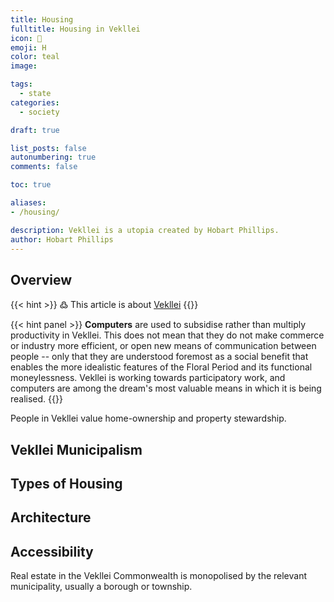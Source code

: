 ```yaml
---
title: Housing
fulltitle: Housing in Vekllei
icon: 🏡
emoji: H
color: teal
image: 

tags: 
  - state
categories:
  - society

draft: true

list_posts: false
autonumbering: true
comments: false

toc: true

aliases:
- /housing/

description: Vekllei is a utopia created by Hobart Phillips.
author: Hobart Phillips
---
```


## Overview

{{< hint >}}
߷ This article is about [Vekllei](/intro/#what-is-vekllei)
{{</hint>}}

{{< hint panel >}}
**Computers** are used to subsidise rather than multiply productivity in Vekllei. This does not mean that they do not make commerce or industry more efficient, or open new means of communication between people -- only that they are understood foremost as a social benefit that enables the more idealistic features of the Floral Period and its functional moneylessness. Vekllei is working towards participatory work, and computers are among the dream's most valuable means in which it is being realised.
{{</hint>}}

People in Vekllei value home-ownership and property stewardship.

## Vekllei Municipalism

## Types of Housing



## Architecture



## Accessibility

Real estate in the Vekllei Commonwealth is monopolised by the relevant municipality, usually a borough or township.

